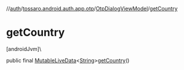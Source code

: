 //[auth](../../../index.md)/[tossaro.android.auth.app.otp](../index.md)/[OtpDialogViewModel](index.md)/[getCountry](get-country.md)

# getCountry

[androidJvm]\

public final [MutableLiveData](https://developer.android.com/reference/kotlin/androidx/lifecycle/MutableLiveData.html)&lt;[String](https://developer.android.com/reference/kotlin/java/lang/String.html)&gt;[getCountry](get-country.md)()
